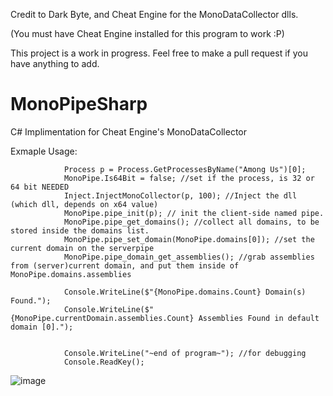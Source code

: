 Credit to Dark Byte, and Cheat Engine for the MonoDataCollector dlls.

(You must have Cheat Engine installed for this program to work :P)

This project is a work in progress. Feel free to make a pull request if you have anything to add.

# MonoPipeSharp
C# Implimentation for Cheat Engine's MonoDataCollector

Exmaple Usage:
```
            Process p = Process.GetProcessesByName("Among Us")[0];
            MonoPipe.Is64Bit = false; //set if the process, is 32 or 64 bit NEEDED
            Inject.InjectMonoCollector(p, 100); //Inject the dll (which dll, depends on x64 value)
            MonoPipe.pipe_init(p); // init the client-side named pipe.
            MonoPipe.pipe_get_domains(); //collect all domains, to be stored inside the domains list.
            MonoPipe.pipe_set_domain(MonoPipe.domains[0]); //set the current domain on the serverpipe
            MonoPipe.pipe_domain_get_assemblies(); //grab assemblies from (server)current domain, and put them inside of MonoPipe.domains.assemblies

            Console.WriteLine($"{MonoPipe.domains.Count} Domain(s) Found.");
            Console.WriteLine($"{MonoPipe.currentDomain.assemblies.Count} Assemblies Found in default domain [0].");


            Console.WriteLine("~end of program~"); //for debugging
            Console.ReadKey();
```
![image](https://user-images.githubusercontent.com/73367967/184560838-c56a08bd-421c-46d8-bbe3-bbedb06a22ce.png)
